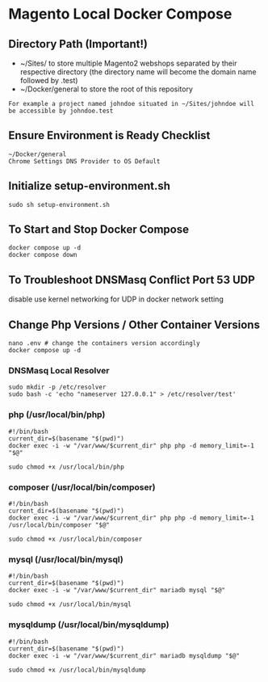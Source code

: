 # Magento Local Docker Compose

## Directory Path (Important!)
- ~/Sites/ to store multiple Magento2 webshops separated by their respective directory (the directory name will become the domain name followed by .test)
- ~/Docker/general to store the root of this repository
```
For example a project named johndoe situated in ~/Sites/johndoe will be accessible by johndoe.test
```

## Ensure Environment is Ready Checklist
```
~/Docker/general
Chrome Settings DNS Provider to OS Default
```
## Initialize setup-environment.sh
```
sudo sh setup-environment.sh
```
## To Start and Stop Docker Compose
```
docker compose up -d
docker compose down
```
## To Troubleshoot DNSMasq Conflict Port 53 UDP
disable use kernel networking for UDP in docker network setting
## Change Php Versions / Other Container Versions
```
nano .env # change the containers version accordingly
docker compose up -d
```

### DNSMasq Local Resolver
```
sudo mkdir -p /etc/resolver
sudo bash -c 'echo "nameserver 127.0.0.1" > /etc/resolver/test'
```
### php (/usr/local/bin/php)
```
#!/bin/bash
current_dir=$(basename "$(pwd)")
docker exec -i -w "/var/www/$current_dir" php php -d memory_limit=-1 "$@"
```
```
sudo chmod +x /usr/local/bin/php
```
### composer (/usr/local/bin/composer)
```
#!/bin/bash
current_dir=$(basename "$(pwd)")
docker exec -i -w "/var/www/$current_dir" php php -d memory_limit=-1 /usr/local/bin/composer "$@"
```
```
sudo chmod +x /usr/local/bin/composer
```
### mysql (/usr/local/bin/mysql)
```
#!/bin/bash
current_dir=$(basename "$(pwd)")
docker exec -i -w "/var/www/$current_dir" mariadb mysql "$@"
```
```
sudo chmod +x /usr/local/bin/mysql
```
### mysqldump (/usr/local/bin/mysqldump)
```
#!/bin/bash
current_dir=$(basename "$(pwd)")
docker exec -i -w "/var/www/$current_dir" mariadb mysqldump "$@"
```
```
sudo chmod +x /usr/local/bin/mysqldump
```